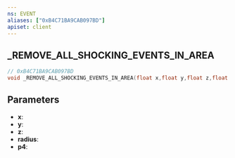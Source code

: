 ```yaml
---
ns: EVENT
aliases: ["0xB4C71BA9CAB097BD"]
apiset: client
---
```

## _REMOVE_ALL_SHOCKING_EVENTS_IN_AREA

```c
// 0xB4C71BA9CAB097BD
void _REMOVE_ALL_SHOCKING_EVENTS_IN_AREA(float x,float y,float z,float radius,BOOL p4);
```


## Parameters
* **x**:
* **y**:
* **z**:
* **radius**:
* **p4**:



